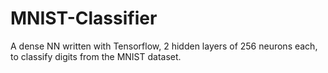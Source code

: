 # MNIST-Classifier
A dense NN written with Tensorflow, 2 hidden layers of 256 neurons each, to classify digits from the MNIST dataset. 
